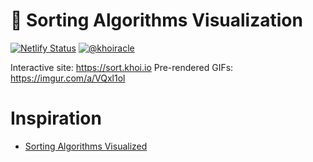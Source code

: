 # 🌈 Sorting Algorithms Visualization
[![Netlify Status](https://api.netlify.com/api/v1/badges/76f0b1fc-3235-49c3-bf17-567640e897b3/deploy-status)](https://app.netlify.com/sites/sorting-visualization/deploys)
[![@khoiracle](https://img.shields.io/badge/contact-@khoiracle-4bbee3.svg?style=flat)](https://twitter.com/khoiracle)

Interactive site: https://sort.khoi.io
Pre-rendered GIFs: https://imgur.com/a/VQxl1ol

# Inspiration

- [Sorting Algorithms Visualized](https://imgur.com/gallery/voutF)
